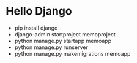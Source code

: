 # Hello Django

- pip install django
- django-admin startproject memoproject
- python manage.py startapp memoapp
- python manage.py runserver
- python manage.py makemigrations memoapp
